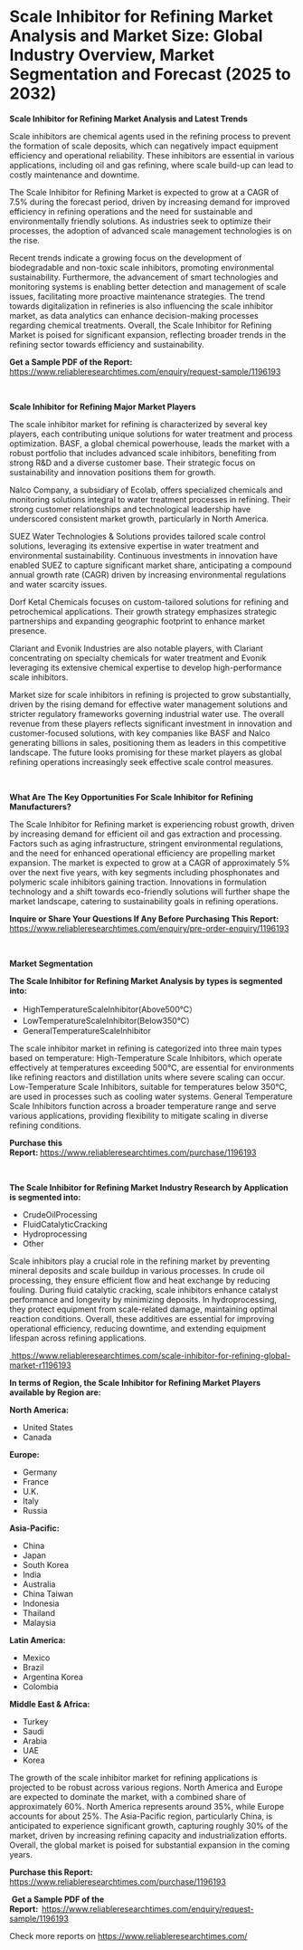<p><h1>Scale Inhibitor for Refining Market Analysis and Market Size: Global Industry Overview, Market Segmentation and Forecast (2025 to 2032)</h1></p><p><strong>Scale Inhibitor for Refining Market Analysis and Latest Trends</strong></p>
<p><p>Scale inhibitors are chemical agents used in the refining process to prevent the formation of scale deposits, which can negatively impact equipment efficiency and operational reliability. These inhibitors are essential in various applications, including oil and gas refining, where scale build-up can lead to costly maintenance and downtime. </p><p>The Scale Inhibitor for Refining Market is expected to grow at a CAGR of 7.5% during the forecast period, driven by increasing demand for improved efficiency in refining operations and the need for sustainable and environmentally friendly solutions. As industries seek to optimize their processes, the adoption of advanced scale management technologies is on the rise. </p><p>Recent trends indicate a growing focus on the development of biodegradable and non-toxic scale inhibitors, promoting environmental sustainability. Furthermore, the advancement of smart technologies and monitoring systems is enabling better detection and management of scale issues, facilitating more proactive maintenance strategies. The trend towards digitalization in refineries is also influencing the scale inhibitor market, as data analytics can enhance decision-making processes regarding chemical treatments. Overall, the Scale Inhibitor for Refining Market is poised for significant expansion, reflecting broader trends in the refining sector towards efficiency and sustainability.</p></p>
<p><strong>Get a Sample PDF of the Report:&nbsp;</strong> <a href="https://www.reliableresearchtimes.com/enquiry/request-sample/1196193?utm_campaign=2524&utm_medium=2&utm_source=Github&utm_content=ia&utm_term=22032025&utm_id=scale-inhibitor-for-refining">https://www.reliableresearchtimes.com/enquiry/request-sample/1196193</a></p>
<p>&nbsp;</p>
<p><strong>Scale Inhibitor for Refining Major Market Players</strong></p>
<p><p>The scale inhibitor market for refining is characterized by several key players, each contributing unique solutions for water treatment and process optimization. BASF, a global chemical powerhouse, leads the market with a robust portfolio that includes advanced scale inhibitors, benefiting from strong R&D and a diverse customer base. Their strategic focus on sustainability and innovation positions them for growth.</p><p>Nalco Company, a subsidiary of Ecolab, offers specialized chemicals and monitoring solutions integral to water treatment processes in refining. Their strong customer relationships and technological leadership have underscored consistent market growth, particularly in North America.</p><p>SUEZ Water Technologies & Solutions provides tailored scale control solutions, leveraging its extensive expertise in water treatment and environmental sustainability. Continuous investments in innovation have enabled SUEZ to capture significant market share, anticipating a compound annual growth rate (CAGR) driven by increasing environmental regulations and water scarcity issues.</p><p>Dorf Ketal Chemicals focuses on custom-tailored solutions for refining and petrochemical applications. Their growth strategy emphasizes strategic partnerships and expanding geographic footprint to enhance market presence.</p><p>Clariant and Evonik Industries are also notable players, with Clariant concentrating on specialty chemicals for water treatment and Evonik leveraging its extensive chemical expertise to develop high-performance scale inhibitors.</p><p>Market size for scale inhibitors in refining is projected to grow substantially, driven by the rising demand for effective water management solutions and stricter regulatory frameworks governing industrial water use. The overall revenue from these players reflects significant investment in innovation and customer-focused solutions, with key companies like BASF and Nalco generating billions in sales, positioning them as leaders in this competitive landscape. The future looks promising for these market players as global refining operations increasingly seek effective scale control measures.</p></p>
<p>&nbsp;</p>
<p><strong>What Are The Key Opportunities For Scale Inhibitor for Refining Manufacturers?</strong></p>
<p><p>The Scale Inhibitor for Refining market is experiencing robust growth, driven by increasing demand for efficient oil and gas extraction and processing. Factors such as aging infrastructure, stringent environmental regulations, and the need for enhanced operational efficiency are propelling market expansion. The market is expected to grow at a CAGR of approximately 5% over the next five years, with key segments including phosphonates and polymeric scale inhibitors gaining traction. Innovations in formulation technology and a shift towards eco-friendly solutions will further shape the market landscape, catering to sustainability goals in refining operations.</p></p>
<p><strong>Inquire or Share Your Questions If Any Before Purchasing This Report:</strong> <a href="https://www.reliableresearchtimes.com/enquiry/pre-order-enquiry/1196193?utm_campaign=2524&utm_medium=2&utm_source=Github&utm_content=ia&utm_term=22032025&utm_id=scale-inhibitor-for-refining">https://www.reliableresearchtimes.com/enquiry/pre-order-enquiry/1196193</a></p>
<p>&nbsp;</p>
<p><strong>Market Segmentation</strong></p>
<p><strong>The Scale Inhibitor for Refining Market Analysis by types is segmented into:</strong></p>
<p><ul><li>HighTemperatureScaleInhibitor(Above500℃）</li><li>LowTemperatureScaleInhibitor(Below350℃）</li><li>GeneralTemperatureScaleInhibitor</li></ul></p>
<p><p>The scale inhibitor market in refining is categorized into three main types based on temperature: High-Temperature Scale Inhibitors, which operate effectively at temperatures exceeding 500°C, are essential for environments like refining reactors and distillation units where severe scaling can occur. Low-Temperature Scale Inhibitors, suitable for temperatures below 350°C, are used in processes such as cooling water systems. General Temperature Scale Inhibitors function across a broader temperature range and serve various applications, providing flexibility to mitigate scaling in diverse refining conditions.</p></p>
<p><strong>Purchase this Report:&nbsp;</strong><a href="https://www.reliableresearchtimes.com/purchase/1196193?utm_campaign=2524&utm_medium=2&utm_source=Github&utm_content=ia&utm_term=22032025&utm_id=scale-inhibitor-for-refining">https://www.reliableresearchtimes.com/purchase/1196193</a></p>
<p>&nbsp;</p>
<p><strong>The Scale Inhibitor for Refining Market Industry Research by Application is segmented into:</strong></p>
<p><ul><li>CrudeOilProcessing</li><li>FluidCatalyticCracking</li><li>Hydroprocessing</li><li>Other</li></ul></p>
<p><p>Scale inhibitors play a crucial role in the refining market by preventing mineral deposits and scale buildup in various processes. In crude oil processing, they ensure efficient flow and heat exchange by reducing fouling. During fluid catalytic cracking, scale inhibitors enhance catalyst performance and longevity by minimizing deposits. In hydroprocessing, they protect equipment from scale-related damage, maintaining optimal reaction conditions. Overall, these additives are essential for improving operational efficiency, reducing downtime, and extending equipment lifespan across refining applications.</p></p>
<p><a href="https://www.reliableresearchtimes.com/scale-inhibitor-for-refining-global-market-r1196193?utm_campaign=2524&utm_medium=2&utm_source=Github&utm_content=ia&utm_term=22032025&utm_id=scale-inhibitor-for-refining">&nbsp;https://www.reliableresearchtimes.com/scale-inhibitor-for-refining-global-market-r1196193</a></p>
<p><strong>In terms of Region, the Scale Inhibitor for Refining Market Players available by Region are:</strong></p>
<p>
    <p> <strong> North America: </strong>
        <ul>
            <li>United States</li>
            <li>Canada</li>
        </ul>
        </p> 
    <p> <strong> Europe: </strong>
        <ul>
            <li>Germany</li>
            <li>France</li>
            <li>U.K.</li>
            <li>Italy</li>
            <li>Russia</li>
        </ul>
        </p> 
    <p> <strong> Asia-Pacific: </strong>
        <ul>
            <li>China</li>
            <li>Japan</li>
            <li>South Korea</li>
            <li>India</li>
            <li>Australia</li>
            <li>China Taiwan</li>
            <li>Indonesia</li>
            <li>Thailand</li>
            <li>Malaysia</li>
        </ul>
        </p> 
    <p> <strong> Latin America: </strong>
        <ul>
            <li>Mexico</li>
            <li>Brazil</li>
            <li>Argentina Korea</li>
            <li>Colombia</li>
        </ul>
        </p> 
    <p> <strong> Middle East & Africa: </strong>
        <ul>
            <li>Turkey</li>
            <li>Saudi</li>
            <li>Arabia</li>
            <li>UAE</li>
            <li>Korea</li>
        </ul>
    </p>
    </p>
<p><p>The growth of the scale inhibitor market for refining applications is projected to be robust across various regions. North America and Europe are expected to dominate the market, with a combined share of approximately 60%. North America represents around 35%, while Europe accounts for about 25%. The Asia-Pacific region, particularly China, is anticipated to experience significant growth, capturing roughly 30% of the market, driven by increasing refining capacity and industrialization efforts. Overall, the global market is poised for substantial expansion in the coming years.</p></p>
<p><strong>Purchase this Report: </strong><a href="https://www.reliableresearchtimes.com/purchase/1196193?utm_campaign=2524&utm_medium=2&utm_source=Github&utm_content=ia&utm_term=22032025&utm_id=scale-inhibitor-for-refining">https://www.reliableresearchtimes.com/purchase/1196193</a></p>
<p>&nbsp;<strong>Get a Sample PDF of the Report:&nbsp;&nbsp;</strong><a href="https://www.reliableresearchtimes.com/enquiry/request-sample/1196193?utm_campaign=2524&utm_medium=2&utm_source=Github&utm_content=ia&utm_term=22032025&utm_id=scale-inhibitor-for-refining">https://www.reliableresearchtimes.com/enquiry/request-sample/1196193</a></p>
<p><strong></strong></p>
<p>Check more reports on <a href="https://www.reliableresearchtimes.com/?utm_campaign=2524&utm_medium=2&utm_source=Github&utm_content=ia&utm_term=22032025&utm_id=scale-inhibitor-for-refining">https://www.reliableresearchtimes.com/</a></p>